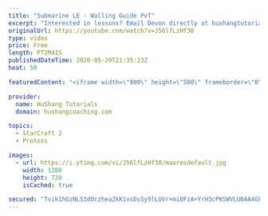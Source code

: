 ```yaml
---
title: "Submarine LE - Walling Guide PvT"
excerpt: "Interested in lessons? Email Devon directly at hushangtutorials@outlook.com ------------------------------------------------------------------------------------------------------- Want to support HuShang Tutorials directly? Patreon is a website where you can contribute a monthly donation that will help"
originalUrl: https://youtube.com/watch?v=J56lfLzHf30
type: video
price: Free
length: PT2M41S
publishedDateTime: 2020-05-29T21:35:23Z
heat: 50

featuredContent: "<iframe width=\"800\" height=\"500\" frameborder=\"0\" src=\"https://www.youtube.com/embed/J56lfLzHf30\" allow=\"accelerometer; autoplay; encrypted-media; gyroscope; picture-in-picture\" allowfullscreen></iframe>"

provider:
  name: HuShang Tutorials
  domain: hushangcoaching.com

topics:
  - StarCraft 2
  - Protoss

images:
  - url: https://i.ytimg.com/vi/J56lfLzHf30/maxresdefault.jpg
    width: 1280
    height: 720
    isCached: true

secured: "Tvik1hGzNLS3dOczhea2kK1vsDsSy9lLUVr+mi8FzA+YrH3cPKSWVLU0AA4Gk4ajQcGoeVPf4E9Q7EzVB7s07+fP0rkraXtVI7io9uG+VVlNVwylDLK55v5UJyhiPnYx22BaP69fN5x8EJ5x5yx5ZcRThcj1YlGOQGYzB3iy8NsWnQOeQmFb7NdSsJi1D4aAVX2M7LeOQRCghZAwte/8nD27ABUBhNfEx0Er2jaWRFD74KhzGTlLv6lxh915crk1W0lbYB8Cxy7PDq/I6im/Jto21xpA3YF+g/KL2hW3Zz25XZDXzng8NA3c0AVwRAb+6IjnzDGBtdqPmJroYm5xIZruZaMde7TgEeiF2QrbI/x159yxxALbIzSmgQyGWJHWONWEbDNKtnruZRGRhae6pVzq2c9vs4bictG7Do+E5jk=;ytwG1YyuK/+SkuD0J/5m4g=="
---
```


